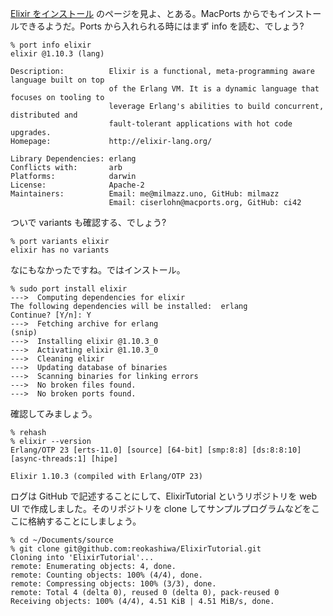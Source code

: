 [Elixir をインストール](https://elixir-lang.jp/install.html) のページを見よ、とある。MacPorts からでもインストールできるようだ。Ports から入れられる時にはまず info を読む、でしょう?
```ShellSession
% port info elixir
elixir @1.10.3 (lang)

Description:          Elixir is a functional, meta-programming aware language built on top
                      of the Erlang VM. It is a dynamic language that focuses on tooling to
                      leverage Erlang's abilities to build concurrent, distributed and
                      fault-tolerant applications with hot code upgrades.
Homepage:             http://elixir-lang.org/

Library Dependencies: erlang
Conflicts with:       arb
Platforms:            darwin
License:              Apache-2
Maintainers:          Email: me@milmazz.uno, GitHub: milmazz
                      Email: ciserlohn@macports.org, GitHub: ci42
```
ついで variants も確認する、でしょう?
```ShellSession
% port variants elixir
elixir has no variants
```
なにもなかったですね。ではインストール。
```ShellSession
% sudo port install elixir
--->  Computing dependencies for elixir
The following dependencies will be installed:  erlang
Continue? [Y/n]: Y
--->  Fetching archive for erlang
(snip)
--->  Installing elixir @1.10.3_0
--->  Activating elixir @1.10.3_0
--->  Cleaning elixir
--->  Updating database of binaries
--->  Scanning binaries for linking errors
--->  No broken files found.
--->  No broken ports found.
```
確認してみましょう。
```ShellSession
% rehash
% elixir --version
Erlang/OTP 23 [erts-11.0] [source] [64-bit] [smp:8:8] [ds:8:8:10] [async-threads:1] [hipe]

Elixir 1.10.3 (compiled with Erlang/OTP 23)
```
ログは GitHub で記述することにして、ElixirTutorial というリポジトリを web UI で作成しました。そのリポジトリを clone してサンプルプログラムなどをここに格納することにしましょう。
```ShellSession
% cd ~/Documents/source
% git clone git@github.com:reokashiwa/ElixirTutorial.git
Cloning into 'ElixirTutorial'...
remote: Enumerating objects: 4, done.
remote: Counting objects: 100% (4/4), done.
remote: Compressing objects: 100% (3/3), done.
remote: Total 4 (delta 0), reused 0 (delta 0), pack-reused 0
Receiving objects: 100% (4/4), 4.51 KiB | 4.51 MiB/s, done.
```